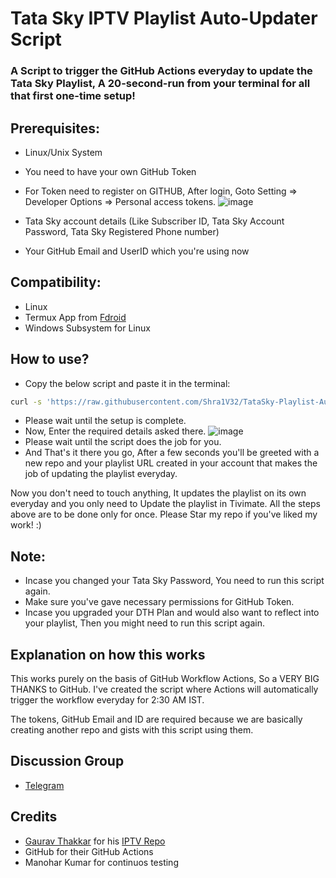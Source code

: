 # Tata Sky IPTV Playlist Auto-Updater Script
### A Script to trigger the GitHub Actions everyday to update the Tata Sky Playlist, A 20-second-run from your terminal for all that first one-time setup!

## Prerequisites:
* Linux/Unix System
* You need to have your own GitHub Token
* For Token need to register on GITHUB, After login, Goto Setting => Developer Options => Personal access tokens.
 ![image](https://i.ibb.co/4mrVJpv/Github-Actions.png)

* Tata Sky account details (Like Subscriber ID, Tata Sky Account Password, Tata Sky Registered Phone number)

* Your GitHub Email and UserID which you're using now


## Compatibility:
* Linux
* Termux App from [Fdroid](https://f-droid.org/en/packages/com.termux/)
* Windows Subsystem for Linux

## How to use?
* Copy the below script and paste it in the terminal:
```bash
curl -s 'https://raw.githubusercontent.com/Shra1V32/TataSky-Playlist-AutoUpdater/main/setup.sh' | bash; git clone https://github.com/Shra1V32/TataSky-Playlist-AutoUpdater; cd TataSky-Playlist-AutoUpdater; bash ./main.sh;
```
* Please wait until the setup is complete.
* Now, Enter the required details asked there.
![image](https://i.ibb.co/1Z9xkL4/Screenshot-2022-01-19-110057.png)
* Please wait until the script does the job for you.
* And That's it there you go, After a few seconds you'll be greeted with a new repo and your playlist URL created in your account that makes the job of updating the playlist everyday.

Now you don't need to touch anything, It updates the playlist on its own everyday and you only need to Update the playlist in Tivimate.
All the steps above are to be done only for once. Please Star my repo if you've liked my work! :)

## Note:

* Incase you changed your Tata Sky Password, You need to run this script again.
* Make sure you've gave necessary permissions for GitHub Token.
* Incase you upgraded your DTH Plan and would also want to reflect into your playlist, Then you might need to run this script again.
##


## Explanation on how this works

This works purely on the basis of GitHub Workflow Actions, So a VERY BIG THANKS to GitHub.
I've created the script where Actions will automatically trigger the workflow everyday for 2:30 AM IST.

The tokens, GitHub Email and ID are required because we are basically creating another repo and gists with this script using them.

## Discussion Group
* [Telegram](https://t.me/tskyiptv)

## Credits

* [Gaurav Thakkar](https://github.com/ForceGT) for his [IPTV Repo](https://github.com/ForceGT/Tata-Sky-IPTV)
* GitHub for their GitHub Actions
* Manohar Kumar for continuos testing




